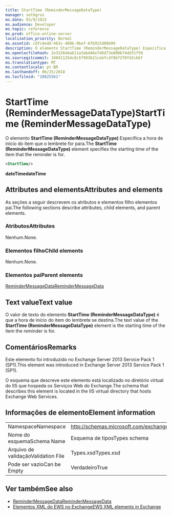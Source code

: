 ```yaml
---
title: StartTime (ReminderMessageDataType)
manager: sethgros
ms.date: 03/9/2015
ms.audience: Developer
ms.topic: reference
ms.prod: office-online-server
localization_priority: Normal
ms.assetid: cdfc4edd-463c-409b-9bef-6fb915d00b99
description: O elemento StartTime (ReminderMessageDataType) Especifica a hora de início do item que o lembrete for para.
ms.openlocfilehash: 2e3226d4a611a3abd46e7d6d73e800b74dd31f59
ms.sourcegitcommit: 34041125dc8c5f993b21cebfc4f8b72f0fd2cb6f
ms.translationtype: MT
ms.contentlocale: pt-BR
ms.lasthandoff: 06/25/2018
ms.locfileid: "19825561"
---
```

# <a name="starttime-remindermessagedatatype"></a><span data-ttu-id="0856f-103">StartTime (ReminderMessageDataType)</span><span class="sxs-lookup"><span data-stu-id="0856f-103">StartTime (ReminderMessageDataType)</span></span>

<span data-ttu-id="0856f-104">O elemento **StartTime (ReminderMessageDataType)** Especifica a hora de início do item que o lembrete for para.</span><span class="sxs-lookup"><span data-stu-id="0856f-104">The **StartTime (ReminderMessageDataType)** element specifies the starting time of the item that the reminder is for.</span></span> 
  
```XML
<StartTime/>
```

<span data-ttu-id="0856f-105">**dateTime**</span><span class="sxs-lookup"><span data-stu-id="0856f-105">**dateTime**</span></span>

## <a name="attributes-and-elements"></a><span data-ttu-id="0856f-106">Attributes and elements</span><span class="sxs-lookup"><span data-stu-id="0856f-106">Attributes and elements</span></span>

<span data-ttu-id="0856f-107">As seções a seguir descrevem os atributos e elementos filho elementos pai.</span><span class="sxs-lookup"><span data-stu-id="0856f-107">The following sections describe attributes, child elements, and parent elements.</span></span>
  
### <a name="attributes"></a><span data-ttu-id="0856f-108">Atributos</span><span class="sxs-lookup"><span data-stu-id="0856f-108">Attributes</span></span>

<span data-ttu-id="0856f-109">Nenhum.</span><span class="sxs-lookup"><span data-stu-id="0856f-109">None.</span></span>
  
### <a name="child-elements"></a><span data-ttu-id="0856f-110">Elementos filho</span><span class="sxs-lookup"><span data-stu-id="0856f-110">Child elements</span></span>

<span data-ttu-id="0856f-111">Nenhum.</span><span class="sxs-lookup"><span data-stu-id="0856f-111">None.</span></span>
  
### <a name="parent-elements"></a><span data-ttu-id="0856f-112">Elementos pai</span><span class="sxs-lookup"><span data-stu-id="0856f-112">Parent elements</span></span>

[<span data-ttu-id="0856f-113">ReminderMessageData</span><span class="sxs-lookup"><span data-stu-id="0856f-113">ReminderMessageData</span></span>](remindermessagedata.md)
  
## <a name="text-value"></a><span data-ttu-id="0856f-114">Text value</span><span class="sxs-lookup"><span data-stu-id="0856f-114">Text value</span></span>

<span data-ttu-id="0856f-115">O valor de texto do elemento **StartTime (ReminderMessageDataType)** é que a hora de início do item do lembrete se destina.</span><span class="sxs-lookup"><span data-stu-id="0856f-115">The text value of the **StartTime (ReminderMessageDataType)** element is the starting time of the item the reminder is for.</span></span> 
  
## <a name="remarks"></a><span data-ttu-id="0856f-116">Comentários</span><span class="sxs-lookup"><span data-stu-id="0856f-116">Remarks</span></span>

<span data-ttu-id="0856f-117">Este elemento foi introduzido no Exchange Server 2013 Service Pack 1 (SP1).</span><span class="sxs-lookup"><span data-stu-id="0856f-117">This element was introduced in Exchange Server 2013 Service Pack 1 (SP1).</span></span>
  
<span data-ttu-id="0856f-118">O esquema que descreve este elemento está localizado no diretório virtual do IIS que hospeda os Serviços Web do Exchange.</span><span class="sxs-lookup"><span data-stu-id="0856f-118">The schema that describes this element is located in the IIS virtual directory that hosts Exchange Web Services.</span></span>
  
## <a name="element-information"></a><span data-ttu-id="0856f-119">Informações de elemento</span><span class="sxs-lookup"><span data-stu-id="0856f-119">Element information</span></span>

|||
|:-----|:-----|
|<span data-ttu-id="0856f-120">Namespace</span><span class="sxs-lookup"><span data-stu-id="0856f-120">Namespace</span></span>  <br/> |http://schemas.microsoft.com/exchange/services/2006/types  <br/> |
|<span data-ttu-id="0856f-121">Nome do esquema</span><span class="sxs-lookup"><span data-stu-id="0856f-121">Schema Name</span></span>  <br/> |<span data-ttu-id="0856f-122">Esquema de tipos</span><span class="sxs-lookup"><span data-stu-id="0856f-122">Types schema</span></span>  <br/> |
|<span data-ttu-id="0856f-123">Arquivo de validação</span><span class="sxs-lookup"><span data-stu-id="0856f-123">Validation File</span></span>  <br/> |<span data-ttu-id="0856f-124">Types.xsd</span><span class="sxs-lookup"><span data-stu-id="0856f-124">Types.xsd</span></span>  <br/> |
|<span data-ttu-id="0856f-125">Pode ser vazio</span><span class="sxs-lookup"><span data-stu-id="0856f-125">Can be Empty</span></span>  <br/> |<span data-ttu-id="0856f-126">Verdadeiro</span><span class="sxs-lookup"><span data-stu-id="0856f-126">True</span></span>  <br/> |
   
## <a name="see-also"></a><span data-ttu-id="0856f-127">Ver também</span><span class="sxs-lookup"><span data-stu-id="0856f-127">See also</span></span>

- [<span data-ttu-id="0856f-128">ReminderMessageData</span><span class="sxs-lookup"><span data-stu-id="0856f-128">ReminderMessageData</span></span>](remindermessagedata.md)
- [<span data-ttu-id="0856f-129">Elementos XML do EWS no Exchange</span><span class="sxs-lookup"><span data-stu-id="0856f-129">EWS XML elements in Exchange</span></span>](ews-xml-elements-in-exchange.md)

